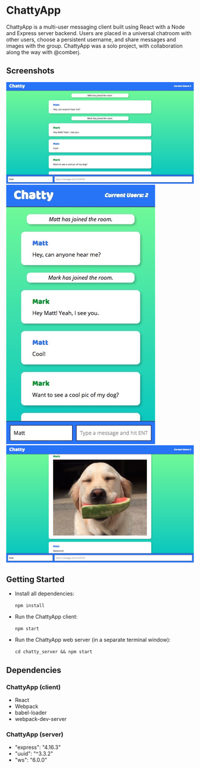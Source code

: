 
# ChattyApp

ChattyApp is a multi-user messaging client built using React with a Node and Express server backend. Users are placed in a universal chatroom with other users, choose a persistent username,  and share messages and images with the group. ChattyApp was a solo project, with collaboration along the way with @comberj.


## Screenshots

!["Main interface - desktop"](https://github.com/matthew-kelly/chattyapp/blob/master/docs/chatty-desktop-main.jpeg)
!["Main interface - mobile"](https://github.com/matthew-kelly/chattyapp/blob/master/docs/chatty-mobile.jpeg)
!["Main interface - desktop"](https://github.com/matthew-kelly/chattyapp/blob/master/docs/chatty-desktop-image.jpeg)

## Getting Started

- Install all dependencies:

  `npm install`

- Run the ChattyApp client:

  `npm start`

- Run the ChattyApp web server (in a separate terminal window):

  `cd chatty_server && npm start`


## Dependencies
### ChattyApp (client)

- React
- Webpack
- babel-loader
- webpack-dev-server

### ChattyApp (server)

- "express": "4.16.3"
- "uuid": "^3.3.2"
- "ws": "6.0.0"